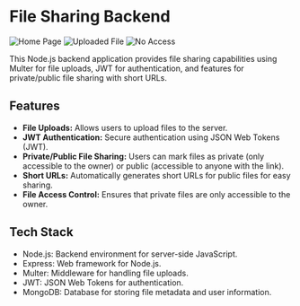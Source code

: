 # File Sharing Backend

![Home Page](home.png)
![Uploaded File](uploaded-file.png)
![No Access](no-access.png)

This Node.js backend application provides file sharing capabilities using Multer for file uploads, JWT for authentication, and features for private/public file sharing with short URLs.

## Features

- **File Uploads:** Allows users to upload files to the server.
- **JWT Authentication:** Secure authentication using JSON Web Tokens (JWT).
- **Private/Public File Sharing:** Users can mark files as private (only accessible to the owner) or public (accessible to anyone with the link).
- **Short URLs:** Automatically generates short URLs for public files for easy sharing.
- **File Access Control:** Ensures that private files are only accessible to the owner.

## Tech Stack

- Node.js: Backend environment for server-side JavaScript.
- Express: Web framework for Node.js.
- Multer: Middleware for handling file uploads.
- JWT: JSON Web Tokens for authentication.
- MongoDB: Database for storing file metadata and user information.

